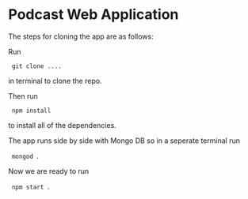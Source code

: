 <h1> Podcast Web Application</h1>
<p> The steps for cloning the app are as follows: </p>
<p> Run </p>
<code> git clone ....</code>
<p> in terminal to clone the repo.</p>
<p> Then run </p>
<code> npm install </code>
<p>to install all of the dependencies.</p>
<p>The app runs side by side with Mongo DB so in a seperate terminal run</p>
<code> mongod </code>.
<p>Now we are ready to run</p> 
<code> npm start </code>.
